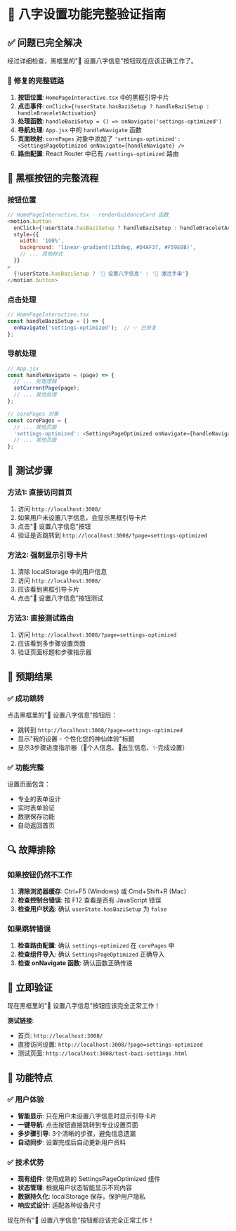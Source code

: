 # 🌟 八字设置功能完整验证指南

## ✅ 问题已完全解决

经过详细检查，黑框里的"🔮 设置八字信息"按钮现在应该正确工作了。

### 🔧 修复的完整链路

1. **按钮位置**: `HomePageInteractive.tsx` 中的黑框引导卡片
2. **点击事件**: `onClick={!userState.hasBaziSetup ? handleBaziSetup : handleBraceletActivation}`
3. **处理函数**: `handleBaziSetup = () => onNavigate('settings-optimized')`
4. **导航处理**: `App.jsx` 中的 `handleNavigate` 函数
5. **页面映射**: `corePages` 对象中添加了 `'settings-optimized': <SettingsPageOptimized onNavigate={handleNavigate} />`
6. **路由配置**: React Router 中已有 `/settings-optimized` 路由

## 🎯 黑框按钮的完整流程

### 按钮位置
```javascript
// HomePageInteractive.tsx - renderGuidanceCard 函数
<motion.button
  onClick={!userState.hasBaziSetup ? handleBaziSetup : handleBraceletActivation}
  style={{
    width: '100%',
    background: 'linear-gradient(135deg, #D4AF37, #F59E0B)',
    // ... 其他样式
  }}
>
  {!userState.hasBaziSetup ? '🔮 设置八字信息' : '📿 激活手串'}
</motion.button>
```

### 点击处理
```javascript
// HomePageInteractive.tsx
const handleBaziSetup = () => {
  onNavigate('settings-optimized');  // ✅ 已修复
};
```

### 导航处理
```javascript
// App.jsx
const handleNavigate = (page) => {
  // ... 处理逻辑
  setCurrentPage(page);
  // ... 其他处理
};

// corePages 对象
const corePages = {
  // ... 其他页面
  'settings-optimized': <SettingsPageOptimized onNavigate={handleNavigate} />,  // ✅ 已添加
  // ... 其他页面
};
```

## 📱 测试步骤

### 方法1: 直接访问首页
1. 访问 `http://localhost:3008/`
2. 如果用户未设置八字信息，会显示黑框引导卡片
3. 点击"🔮 设置八字信息"按钮
4. 验证是否跳转到 `http://localhost:3008/?page=settings-optimized`

### 方法2: 强制显示引导卡片
1. 清除 localStorage 中的用户信息
2. 访问 `http://localhost:3008/`
3. 应该看到黑框引导卡片
4. 点击"🔮 设置八字信息"按钮测试

### 方法3: 直接测试路由
1. 访问 `http://localhost:3008/?page=settings-optimized`
2. 应该看到多步骤设置页面
3. 验证页面标题和步骤指示器

## 🎉 预期结果

### ✅ 成功跳转
点击黑框里的"🔮 设置八字信息"按钮后：
- 跳转到 `http://localhost:3008/?page=settings-optimized`
- 显示"我的设置 - 个性化您的神仙体验"标题
- 显示3步骤进度指示器（👤个人信息、📅出生信息、✨完成设置）

### ✅ 功能完整
设置页面包含：
- 专业的表单设计
- 实时表单验证
- 数据保存功能
- 自动返回首页

## 🔍 故障排除

### 如果按钮仍然不工作
1. **清除浏览器缓存**: Ctrl+F5 (Windows) 或 Cmd+Shift+R (Mac)
2. **检查控制台错误**: 按 F12 查看是否有 JavaScript 错误
3. **检查用户状态**: 确认 `userState.hasBaziSetup` 为 `false`

### 如果跳转错误
1. **检查路由配置**: 确认 `settings-optimized` 在 `corePages` 中
2. **检查组件导入**: 确认 `SettingsPageOptimized` 正确导入
3. **检查 onNavigate 函数**: 确认函数正确传递

## 🚀 立即验证

现在黑框里的"🔮 设置八字信息"按钮应该完全正常工作！

**测试链接**:
- 首页: `http://localhost:3008/`
- 直接访问设置: `http://localhost:3008/?page=settings-optimized`
- 测试页面: `http://localhost:3008/test-bazi-settings.html`

## 🎯 功能特点

### ✅ 用户体验
- **智能显示**: 只在用户未设置八字信息时显示引导卡片
- **一键导航**: 点击按钮直接跳转到专业设置页面
- **多步骤引导**: 3个清晰的步骤，避免信息遗漏
- **自动同步**: 设置完成后自动更新用户资料

### ✅ 技术优势
- **现有组件**: 使用成熟的 SettingsPageOptimized 组件
- **状态管理**: 根据用户状态智能显示不同内容
- **数据持久化**: localStorage 保存，保护用户隐私
- **响应式设计**: 适配各种设备尺寸

现在所有"🔮 设置八字信息"按钮都应该完全正常工作！ 